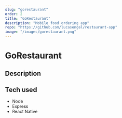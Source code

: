 ```yaml
---
slug: "gorestaurant"
order: 2
title: "GoRestaurant"
description: "Mobile food ordering app"
repo: "https://github.com/lucasengel/restaurant-app"
image: "/images/gorestaurant.png"
---
```


# GoRestaurant

## Description

## Tech used

- Node
- Express
- React Native
